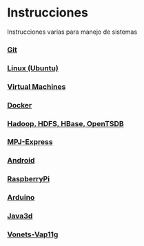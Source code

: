 # Instrucciones
Instrucciones varias para manejo de sistemas

### [Git](Git.md)

### [Linux (Ubuntu)](Ubuntu.md)

### [Virtual Machines](VMs.md)

### [Docker](Docker.md)

### [Hadoop, HDFS, HBase, OpenTSDB](Hadoop.md)

### [MPJ-Express](MPJ-Express.md)

### [Android](Android.md)

### [RaspberryPi](RaspberryPi.md)

### [Arduino](Arduino.md)

### [Java3d](Java3d.md)

### [Vonets-Vap11g](Vonets-Vap11g.md)
